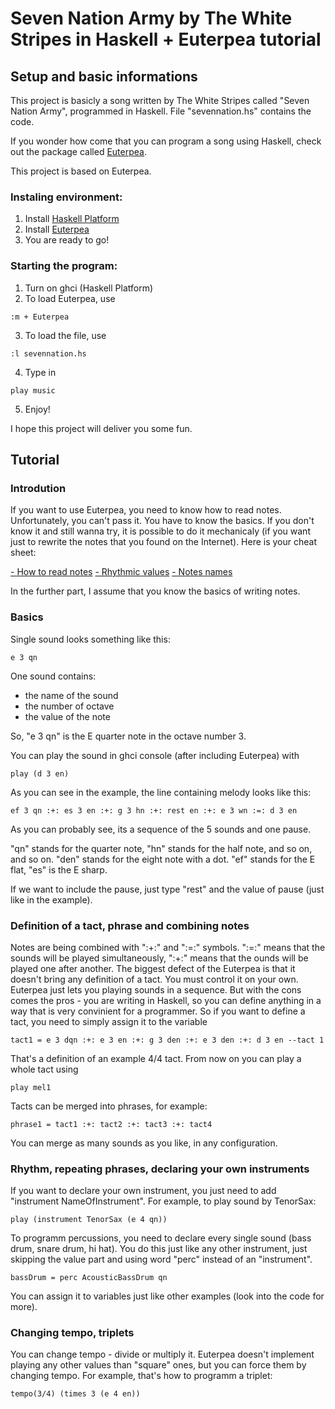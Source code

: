 # Seven Nation Army by The White Stripes in Haskell + Euterpea tutorial

## Setup and basic informations

This project is basicly a song written by The White Stripes called "Seven Nation Army", programmed in Haskell.
File "sevennation.hs" contains the code.

If you wonder how come that you can program a song using Haskell, check out the package called [Euterpea](http://www.euterpea.com/).

This project is based on Euterpea.

### Instaling environment:
1. Install [Haskell Platform](https://www.haskell.org/platform/)
2. Install [Euterpea](http://www.euterpea.com/download-and-installation/)
3. You are ready to go!

### Starting the program:
1. Turn on ghci (Haskell Platform)
2. To load Euterpea, use 
```
:m + Euterpea
```
3. To load the file, use 
```
:l sevennation.hs
```
4. Type in 
```
play music
```
5. Enjoy!

I hope this project will deliver you some fun.

## Tutorial

### Introdution

If you want to use Euterpea, you need to know how to read notes. Unfortunately, you can't pass it. You have to know the basics.
If you don't know it and still wanna try, it is possible to do it mechanicaly (if you want just to rewrite the notes that you found on the Internet). Here is your cheat sheet:

[- How to read notes](http://www.musicnotes.com/blog/2014/04/11/how-to-read-sheet-music/)
[- Rhythmic values](http://ezstrummer.com/ezriffs/demo/notes_rests.gif)
[- Notes names](http://plankchoir.weebly.com/uploads/1/4/2/7/14279649/756817385.gif)

In the further part, I assume that you know the basics of writing notes.

### Basics

Single sound looks something like this:

```
e 3 qn 
```

One sound contains:
- the name of the sound
- the number of octave
- the value of the note

So, "e 3 qn" is the E quarter note in the octave number 3.

You can play the sound in ghci console (after including Euterpea) with 

```
play (d 3 en)
```

As you can see in the example, the line containing melody looks like this:

```
ef 3 qn :+: es 3 en :+: g 3 hn :+: rest en :+: e 3 wn :=: d 3 en 
```

As you can probably see, its a sequence of the 5 sounds and one pause.

"qn" stands for the quarter note, "hn" stands for the half note, and so on, and so on. "den" stands for the eight note with a dot. 
"ef" stands for the E flat, "es" is the E sharp.

If we want to include the pause, just type "rest" and the value of pause (just like in the example).

### Definition of a tact, phrase and combining notes 

Notes are being combined with ":+:" and ":=:" symbols. ":=:" means that the sounds will be played simultaneously, ":+:" means that the ounds will be played one after another.
The biggest defect of the Euterpea is that it doesn't bring any definition of a tact. You must control it on your own. Euterpea just lets you playing sounds in a sequence.
But with the cons comes the pros - you are writing in Haskell, so you can define anything in a way that is very convinient for a programmer. 
So if you want to define a tact, you need to simply assign it to the variable

```
tact1 = e 3 dqn :+: e 3 en :+: g 3 den :+: e 3 den :+: d 3 en --tact 1
```	

That's a definition of an example 4/4 tact. 
From now on you can play a whole tact using 

```
play mel1
```

Tacts can be merged into phrases, for example:

```
phrase1 = tact1 :+: tact2 :+: tact3 :+: tact4
```

You can merge as many sounds as you like, in any configuration.

### Rhythm, repeating phrases, declaring your own instruments

If you want to declare your own instrument, you just need to add "instrument NameOfInstrument". For example, to play sound by TenorSax:

```
play (instrument TenorSax (e 4 qn))
```

To programm percussions, you need to declare every single sound (bass drum, snare drum, hi hat).
You do this just like any other instrument, just skipping the value part and using word "perc" instead of an "instrument".

```
bassDrum = perc AcousticBassDrum qn
```

You can assign it to variables just like other examples (look into the code for more).

### Changing tempo, triplets

You can change tempo - divide or multiply it. Euterpea doesn't implement playing any other values than "square" ones, but you can force them by changing tempo.
For example, that's how to programm a triplet:

```
tempo(3/4) (times 3 (e 4 en))
```